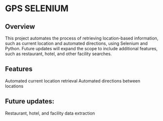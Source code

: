 # GPS SELENIUM
## Overview
This project automates the process of retrieving location-based information, such as current location and automated directions, using Selenium and Python. Future updates will expand the scope to include additional features, such as restaurant, hotel, and other facility searches.

## Features
Automated current location retrieval
Automated directions between locations

## Future updates: 
Restaurant, hotel, and facility data extraction
